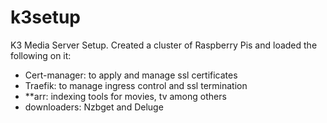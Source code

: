 # k3setup
K3 Media Server Setup.  Created a cluster of Raspberry Pis and loaded the following on it: 

- Cert-manager:  to apply and manage ssl certificates
- Traefik:  to manage ingress control and ssl termination
- **arr:  indexing tools for movies, tv among others
- downloaders: Nzbget and Deluge


